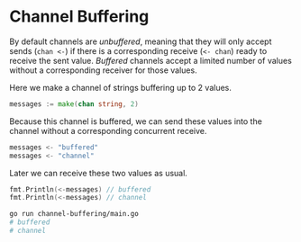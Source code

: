 # Channel Buffering

By default channels are _unbuffered_, meaning that they will only accept sends (`chan <-`) if there is a corresponding receive (`<- chan`) ready to receive the sent value. _Buffered_ channels accept a limited number of values without a corresponding receiver for those values.

Here we make a channel of strings buffering up to 2 values.

```go
messages := make(chan string, 2)
```

Because this channel is buffered, we can send these values into the channel without a corresponding concurrent receive.

```go
messages <- "buffered"
messages <- "channel"
```

Later we can receive these two values as usual.

```go
fmt.Println(<-messages) // buffered
fmt.Println(<-messages) // channel
```

```sh
go run channel-buffering/main.go
# buffered
# channel
```
